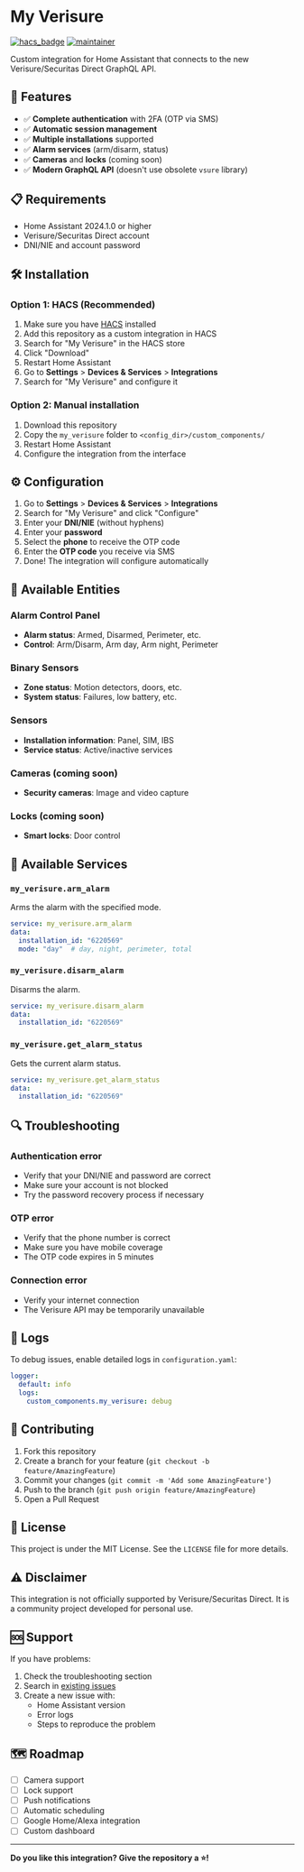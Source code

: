 # My Verisure

[![hacs_badge](https://img.shields.io/badge/HACS-Custom-orange.svg)](https://github.com/custom-components/hacs)
[![maintainer](https://img.shields.io/badge/maintainer-%40efrain.espada-blue.svg)](https://github.com/efrain.espada)

Custom integration for Home Assistant that connects to the new Verisure/Securitas Direct GraphQL API.

## 🚀 Features

- ✅ **Complete authentication** with 2FA (OTP via SMS)
- ✅ **Automatic session management**
- ✅ **Multiple installations** supported
- ✅ **Alarm services** (arm/disarm, status)
- ✅ **Cameras** and **locks** (coming soon)
- ✅ **Modern GraphQL API** (doesn't use obsolete `vsure` library)

## 📋 Requirements

- Home Assistant 2024.1.0 or higher
- Verisure/Securitas Direct account
- DNI/NIE and account password

## 🛠️ Installation

### Option 1: HACS (Recommended)

1. Make sure you have [HACS](https://hacs.xyz/) installed
2. Add this repository as a custom integration in HACS
3. Search for "My Verisure" in the HACS store
4. Click "Download"
5. Restart Home Assistant
6. Go to **Settings** > **Devices & Services** > **Integrations**
7. Search for "My Verisure" and configure it

### Option 2: Manual installation

1. Download this repository
2. Copy the `my_verisure` folder to `<config_dir>/custom_components/`
3. Restart Home Assistant
4. Configure the integration from the interface

## ⚙️ Configuration

1. Go to **Settings** > **Devices & Services** > **Integrations**
2. Search for "My Verisure" and click "Configure"
3. Enter your **DNI/NIE** (without hyphens)
4. Enter your **password**
5. Select the **phone** to receive the OTP code
6. Enter the **OTP code** you receive via SMS
7. Done! The integration will configure automatically

## 🔧 Available Entities

### Alarm Control Panel
- **Alarm status**: Armed, Disarmed, Perimeter, etc.
- **Control**: Arm/Disarm, Arm day, Arm night, Perimeter

### Binary Sensors
- **Zone status**: Motion detectors, doors, etc.
- **System status**: Failures, low battery, etc.

### Sensors
- **Installation information**: Panel, SIM, IBS
- **Service status**: Active/inactive services

### Cameras (coming soon)
- **Security cameras**: Image and video capture

### Locks (coming soon)
- **Smart locks**: Door control

## 🚨 Available Services

### `my_verisure.arm_alarm`
Arms the alarm with the specified mode.

```yaml
service: my_verisure.arm_alarm
data:
  installation_id: "6220569"
  mode: "day"  # day, night, perimeter, total
```

### `my_verisure.disarm_alarm`
Disarms the alarm.

```yaml
service: my_verisure.disarm_alarm
data:
  installation_id: "6220569"
```

### `my_verisure.get_alarm_status`
Gets the current alarm status.

```yaml
service: my_verisure.get_alarm_status
data:
  installation_id: "6220569"
```

## 🔍 Troubleshooting

### Authentication error
- Verify that your DNI/NIE and password are correct
- Make sure your account is not blocked
- Try the password recovery process if necessary

### OTP error
- Verify that the phone number is correct
- Make sure you have mobile coverage
- The OTP code expires in 5 minutes

### Connection error
- Verify your internet connection
- The Verisure API may be temporarily unavailable

## 📝 Logs

To debug issues, enable detailed logs in `configuration.yaml`:

```yaml
logger:
  default: info
  logs:
    custom_components.my_verisure: debug
```

## 🤝 Contributing

1. Fork this repository
2. Create a branch for your feature (`git checkout -b feature/AmazingFeature`)
3. Commit your changes (`git commit -m 'Add some AmazingFeature'`)
4. Push to the branch (`git push origin feature/AmazingFeature`)
5. Open a Pull Request

## 📄 License

This project is under the MIT License. See the `LICENSE` file for more details.

## ⚠️ Disclaimer

This integration is not officially supported by Verisure/Securitas Direct. It is a community project developed for personal use.

## 🆘 Support

If you have problems:

1. Check the troubleshooting section
2. Search in [existing issues](https://github.com/tu-usuario/my_verisure/issues)
3. Create a new issue with:
   - Home Assistant version
   - Error logs
   - Steps to reproduce the problem

## 🗺️ Roadmap

- [ ] Camera support
- [ ] Lock support
- [ ] Push notifications
- [ ] Automatic scheduling
- [ ] Google Home/Alexa integration
- [ ] Custom dashboard

---

**Do you like this integration? Give the repository a ⭐!** 